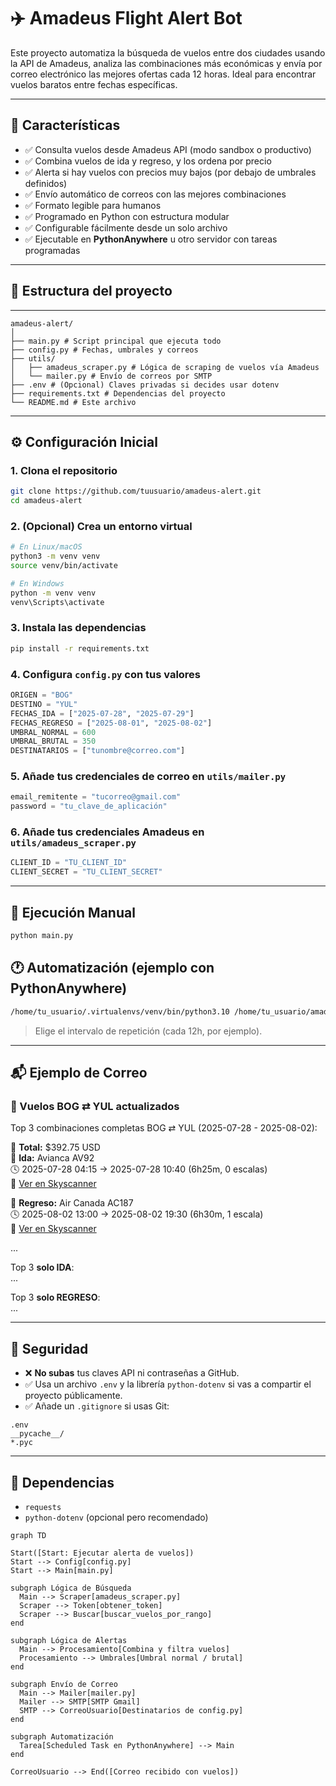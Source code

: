 # ✈️ Amadeus Flight Alert Bot

Este proyecto automatiza la búsqueda de vuelos entre dos ciudades usando la API de Amadeus, analiza las combinaciones más económicas y envía por correo electrónico las mejores ofertas cada 12 horas. Ideal para encontrar vuelos baratos entre fechas específicas.

---

## 🚀 Características

- ✅ Consulta vuelos desde Amadeus API (modo sandbox o productivo)
- ✅ Combina vuelos de ida y regreso, y los ordena por precio
- ✅ Alerta si hay vuelos con precios muy bajos (por debajo de umbrales definidos)
- ✅ Envío automático de correos con las mejores combinaciones
- ✅ Formato legible para humanos
- ✅ Programado en Python con estructura modular
- ✅ Configurable fácilmente desde un solo archivo
- ✅ Ejecutable en **PythonAnywhere** u otro servidor con tareas programadas

---

## 📁 Estructura del proyecto
---
```
amadeus-alert/
│
├── main.py # Script principal que ejecuta todo
├── config.py # Fechas, umbrales y correos
├── utils/
│   ├── amadeus_scraper.py # Lógica de scraping de vuelos vía Amadeus
│   └── mailer.py # Envío de correos por SMTP
├── .env # (Opcional) Claves privadas si decides usar dotenv
├── requirements.txt # Dependencias del proyecto
└── README.md # Este archivo
```
---

## ⚙️ Configuración Inicial

### 1. Clona el repositorio
```bash
git clone https://github.com/tuusuario/amadeus-alert.git
cd amadeus-alert
```

### 2. (Opcional) Crea un entorno virtual
```bash
# En Linux/macOS
python3 -m venv venv
source venv/bin/activate

# En Windows
python -m venv venv
venv\Scripts\activate
```

### 3. Instala las dependencias
```bash
pip install -r requirements.txt
```

### 4. Configura `config.py` con tus valores
```python
ORIGEN = "BOG"
DESTINO = "YUL"
FECHAS_IDA = ["2025-07-28", "2025-07-29"]
FECHAS_REGRESO = ["2025-08-01", "2025-08-02"]
UMBRAL_NORMAL = 600
UMBRAL_BRUTAL = 350
DESTINATARIOS = ["tunombre@correo.com"]
```

### 5. Añade tus credenciales de correo en `utils/mailer.py`
```python
email_remitente = "tucorreo@gmail.com"
password = "tu_clave_de_aplicación"
```

### 6. Añade tus credenciales Amadeus en `utils/amadeus_scraper.py`
```python
CLIENT_ID = "TU_CLIENT_ID"
CLIENT_SECRET = "TU_CLIENT_SECRET"
```

---

## 🧪 Ejecución Manual
```bash
python main.py
```

## 🕐 Automatización (ejemplo con PythonAnywhere)
```bash
/home/tu_usuario/.virtualenvs/venv/bin/python3.10 /home/tu_usuario/amadeus-alert/main.py
```
> Elige el intervalo de repetición (cada 12h, por ejemplo).

---

## 📬 Ejemplo de Correo

### 🛫 Vuelos BOG ⇄ YUL actualizados

Top 3 combinaciones completas BOG ⇄ YUL (2025-07-28 - 2025-08-02):

💼 **Total:** $392.75 USD  
🛫 **Ida:** Avianca AV92  
🕓 2025-07-28 04:15 → 2025-07-28 10:40 (6h25m, 0 escalas)  
🔗 [Ver en Skyscanner](https://www.skyscanner.com/...)

🛬 **Regreso:** Air Canada AC187  
🕓 2025-08-02 13:00 → 2025-08-02 19:30 (6h30m, 1 escala)  
🔗 [Ver en Skyscanner](https://www.skyscanner.com/...)

...

Top 3 **solo IDA**:  
...

Top 3 **solo REGRESO**:  
...

---

## 🔐 Seguridad

- ❌ **No subas** tus claves API ni contraseñas a GitHub.
- ✅ Usa un archivo `.env` y la librería `python-dotenv` si vas a compartir el proyecto públicamente.
- ✅ Añade un `.gitignore` si usas Git:

```gitignore
.env
__pycache__/
*.pyc
```

---

## 📌 Dependencias
- `requests`  
- `python-dotenv` (opcional pero recomendado)


```mermaid
graph TD

Start([Start: Ejecutar alerta de vuelos])
Start --> Config[config.py]
Start --> Main[main.py]

subgraph Lógica de Búsqueda
  Main --> Scraper[amadeus_scraper.py]
  Scraper --> Token[obtener_token]
  Scraper --> Buscar[buscar_vuelos_por_rango]
end

subgraph Lógica de Alertas
  Main --> Procesamiento[Combina y filtra vuelos]
  Procesamiento --> Umbrales[Umbral normal / brutal]
end

subgraph Envío de Correo
  Main --> Mailer[mailer.py]
  Mailer --> SMTP[SMTP Gmail]
  SMTP --> CorreoUsuario[Destinatarios de config.py]
end

subgraph Automatización
  Tarea[Scheduled Task en PythonAnywhere] --> Main
end

CorreoUsuario --> End([Correo recibido con vuelos])

```
